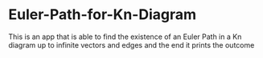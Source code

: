 # Euler-Path-for-Kn-Diagram
This is an app that is able to find the existence of an Euler Path in a Kn diagram up to infinite vectors and edges and the end it prints the outcome 
